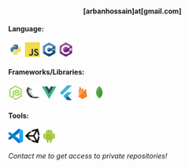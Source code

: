 <h4 align="center">[arbanhossain]at[gmail.com]</h4>

#### Language:
<code><img height="30" src="https://raw.githubusercontent.com/github/explore/80688e429a7d4ef2fca1e82350fe8e3517d3494d/topics/python/python.png"></code>
<code><img height="30" src="https://raw.githubusercontent.com/github/explore/80688e429a7d4ef2fca1e82350fe8e3517d3494d/topics/javascript/javascript.png"></code>
<code><img height="30" src="https://raw.githubusercontent.com/github/explore/80688e429a7d4ef2fca1e82350fe8e3517d3494d/topics/cpp/cpp.png"></code>
<code><img height="30" src="https://raw.githubusercontent.com/devicons/devicon/master/icons/csharp/csharp-original.svg"></code>

#### Frameworks/Libraries:
<code><img height="30" src="https://raw.githubusercontent.com/devicons/devicon/master/icons/nodejs/nodejs-original.svg"></code>
<code><img height="30" src="https://raw.githubusercontent.com/devicons/devicon/master/icons/flask/flask-original.svg"></code>
<code><img height="30" src="https://raw.githubusercontent.com/devicons/devicon/master/icons/vuejs/vuejs-original.svg"></code>
<code><img height="30" src="https://raw.githubusercontent.com/devicons/devicon/master/icons/flutter/flutter-original.svg"></code>
<code><img height="30" src="https://raw.githubusercontent.com/devicons/devicon/master/icons/firebase/firebase-plain.svg"></code>
<code><img height="30" src="https://raw.githubusercontent.com/devicons/devicon/master/icons/mongodb/mongodb-original.svg"></code>

#### Tools:
<code><img height="30" src="https://raw.githubusercontent.com/github/explore/80688e429a7d4ef2fca1e82350fe8e3517d3494d/topics/visual-studio-code/visual-studio-code.png"></code>
<code><img height="30" src="https://raw.githubusercontent.com/devicons/devicon/master/icons/unity/unity-original.svg"></code>
<code><img height="30" src="https://raw.githubusercontent.com/devicons/devicon/master/icons/android/android-original.svg"></code>

_Contact me to get access to private repositories!_
